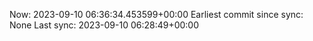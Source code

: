 Now: 2023-09-10 06:36:34.453599+00:00 Earliest commit since sync: None Last sync: 2023-09-10 06:28:49+00:00

